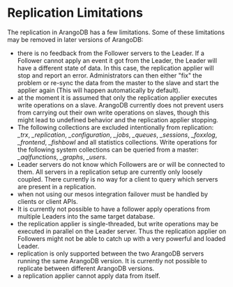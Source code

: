 Replication Limitations
=======================

The replication in ArangoDB has a few limitations. Some of these limitations may be 
removed in later versions of ArangoDB:

* there is no feedback from the Follower servers to the Leader. If a Follower cannot apply an event
  it got from the Leader, the Leader will have a different state of data. In this
  case, the replication applier will stop and report an error. Administrators
  can then either "fix" the problem or re-sync the data from the master to the slave
  and start the applier again (This will happen automatically by default).
* at the moment it is assumed that only the replication applier executes write 
  operations on a slave. ArangoDB currently does not prevent users from carrying out
  their own write operations on slaves, though this might lead to undefined behavior
  and the replication applier stopping.
* The following collections are excluded
  intentionally from replication: *_trx*, *_replication*, *_configuration*,
  *_jobs*, *_queues*, *_sessions*, *_foxxlog*, *_frontend*, *_fishbowl* and all statistics collections.
  Write operations for the following system collections can be queried from a master: 
  *_aqlfunctions*, *_graphs*, *_users*.
* Leader servers do not know which Followers are or will be connected to them. All servers
  in a replication setup are currently only loosely coupled. There currently is no way 
  for a client to query which servers are present in a replication.
* when not using our mesos integration failover must be handled by clients or client APIs.
* It is currently not possible to have a follower apply operations from multiple Leaders into the
  same target database.
* the replication applier is single-threaded, but write operations may
  be executed in parallel on the Leader server. Thus the replication
  applier on Followers might not be able to catch up with a very powerful and loaded Leader.
* replication is only supported between the two ArangoDB servers running the same
  ArangoDB version. It is currently not possible to replicate between different ArangoDB 
  versions.
* a replication applier cannot apply data from itself.
